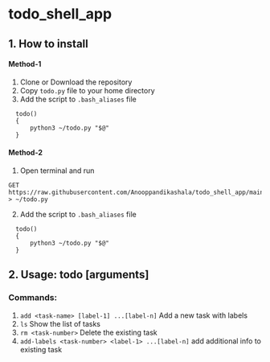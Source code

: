# todo_shell_app

## 1. How to install

#### Method-1
  1. Clone or Download the repository
  2. Copy ```todo.py``` file to your home directory
  3. Add the script to  ```.bash_aliases``` file
  ```
    todo()
    {
        python3 ~/todo.py "$@"
    }
  ```
#### Method-2
  1. Open terminal and run 
  ```
  GET https://raw.githubusercontent.com/Anooppandikashala/todo_shell_app/main/todo.py > ~/todo.py
  ```
  2. Add the script to  ```.bash_aliases``` file
  ```
    todo()
    {
        python3 ~/todo.py "$@"
    }
  ```

## 2. Usage: todo <command> [arguments]
### Commands:
  1. ```add <task-name> [label-1] ...[label-n]``` Add a new task with labels
  2. ```ls```  Show the list of tasks
  3. ```rm <task-number>``` Delete the existing task
  4. ```add-labels <task-number> <label-1> ...[label-n]``` add additional info to existing task
